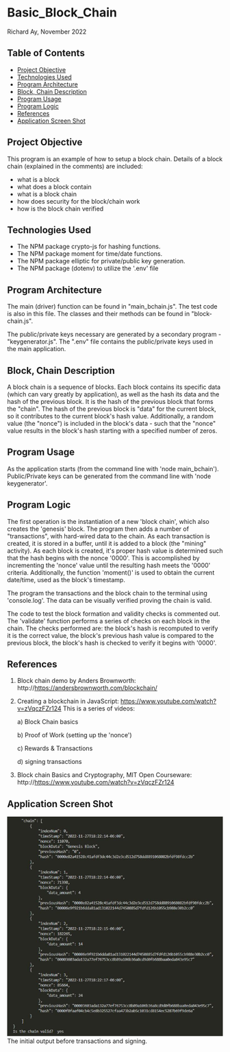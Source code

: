 # Basic_Block_Chain


Richard Ay, November 2022

## Table of Contents
* [Project Objective](#project-objective)
* [Technologies Used](#technologies-used)
* [Program Architecture](program-architecture)
* [Block, Chain Description](block-chain-description)
* [Program Usage](#program-usage)
* [Program Logic](#program-logic)
* [References](#references)
* [Application Screen Shot](#application-screen-shot)


## Project Objective
This program is an example of how to setup a block chain.  Details of a block chain (explained in the comments) are included:
- what is a block
- what does a block contain
- what is a block chain
- how does security for the block/chain work
- how is the block chain verified

## Technologies Used
* The NPM package crypto-js for hashing functions.
* The NPM package moment for time/date functions.
* The NPM package elliptic for private/public key generation.
* The NPM package (dotenv) to utilize the '.env' file

## Program Architecture
The main (driver) function can be found in "main_bchain.js".  The test code is also in this file.
The classes and their methods can be found in "block-chain.js".

The public/private keys necessary are generated by a secondary program - "keygenerator.js".  The ".env" file contains the public/private keys used in the main application.

## Block, Chain Description
A block chain is a sequence of blocks.  Each block contains its specific data (which can vary greatly by application), as well as the hash its data and the hash of the previous block.  It is the hash of the previous block that forms the "chain".  The hash of the previous block is "data" for the current block, so it contributes to the current block's hash value.  Additionally, a random value (the "nonce") is included in the block's data - such that the "nonce" value results in the block's hash starting with a specified number of zeros.  

## Program Usage
As the application starts (from the command line with 'node main_bchain').
Public/Private keys can be generated from the command line with 'node keygenerator'.

## Program Logic
The first operation is the instantiation of a new 'block chain', which also creates the 'genesis' block.  The program then adds a number of "transactions", with hard-wired data to the chain.  As each transaction is created, it is stored in a buffer, until it is added to a block (the "mining" activity). As each block is created, it's proper hash value is determined such that the hash begins with the nonce '0000'.  This is accomplished by incrementing the 'nonce' value until the resulting hash meets the '0000' criteria.  Additionally, the function 'moment()' is used to obtain the current date/time, used as the block's timestamp.

The program the transactions and the block chain to the terminal using 'console.log'.  The data can be visually verified proving the chain is valid.  

The code to test the block formation and validity checks is commented out.  The 'validate' function performs a series of checks on each block in the chain.  The checks performed are: the block's hash is recomputed to verify it is the correct value, the block's previous hash value is compared to the previous block, the block's hash is checked to verify it begins with '0000'.


## References
1) Block chain demo by Anders Brownworth: http://https://andersbrownworth.com/blockchain/
2) Creating a blockchain in JavaScript: https://www.youtube.com/watch?v=zVqczFZr124
   This is a series of videos:

   a) Block Chain basics

   b) Proof of Work (setting up the 'nonce')

   c) Rewards & Transactions

   d) signing transactions

3) Block chain Basics and Cryptography, MIT Open Courseware: http://https://www.youtube.com/watch?v=zVqczFZr124

## Application Screen Shot
![Basic_BChain Image](./block_chain.jpg)  The initial output before transactions and signing.